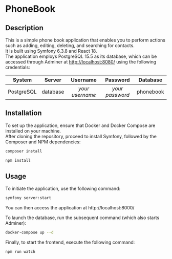 # PhoneBook

## Description

This is a simple phone book application that enables you to perform actions such as adding, editing, deleting, and
searching for contacts.  
It is built using Symfony 6.3.8 and React 18.  
The application employs PostgreSQL 15.5 as its database, which can be accessed through Adminer
at [http://localhost:8080/](http://localhost:8080/) using the following credentials:

|   System   |  Server  |    Username     |    Password     | Database  |
|:----------:|:--------:|:---------------:|:---------------:|:---------:|
| PostgreSQL | database | _your username_ | _your password_ | phonebook |

## Installation

To set up the application, ensure that Docker and Docker Compose are installed on your machine.  
After cloning the repository, proceed to install Symfony, followed by the Composer and NPM dependencies:

```bash
composer install
```

```bash
npm install
```

## Usage

To initiate the application, use the following command:

```bash
symfony server:start
```

You can then access the application at http://localhost:8000/

To launch the database, run the subsequent command (which also starts Adminer):

```bash
docker-compose up --d
```

Finally, to start the frontend, execute the following command:

```bash
npm run watch
```
